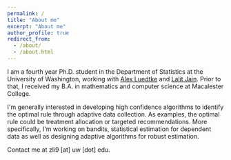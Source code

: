 ```yaml
---
permalink: /
title: "About me"
excerpt: "About me"
author_profile: true
redirect_from: 
  - /about/
  - /about.html
---
```


I am a fourth year Ph.D. student in the Department of Statistics at the University of Washington, working with [Alex Luedtke](http://www.alexluedtke.com/) and [Lalit Jain](http://lalitjain.com/). Prior to that, I received my B.A. in mathematics and computer science at Macalester College.  

I'm generally interested in developing high confidence algorithms to identify the optimal rule through adaptive data collection. As examples, the optimal rule could be treatment allocation or targeted recommendations. More specifically, I'm working on bandits, statistical estimation for dependent data as well as designing adaptive algorithms for robust estimation. 

Contact me at zli9 [at] uw [dot] edu.  
